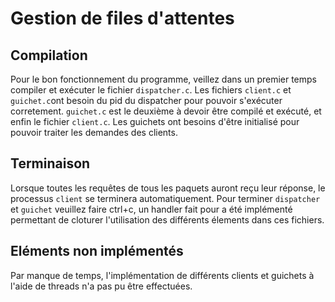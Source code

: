# Gestion de files d'attentes

## Compilation

Pour le bon fonctionnement du programme, veillez dans un premier temps compiler et exécuter le fichier `dispatcher.c`. Les fichiers `client.c` et `guichet.c`ont besoin du pid du dispatcher pour pouvoir s'exécuter corretement. `guichet.c` est le deuxième à devoir être compilé et exécuté, et enfin le fichier `client.c`. Les guichets ont besoins d'être initialisé pour pouvoir traiter les demandes des clients.

## Terminaison

Lorsque toutes les requêtes de tous les paquets auront reçu leur réponse, le processus `client` se terminera automatiquement.
Pour terminer `dispatcher` et `guichet` veuillez faire ctrl+c, un handler fait pour a été implémenté permettant de cloturer l'utilisation des différents élements dans ces fichiers.

## Eléments non implémentés

Par manque de temps, l'implémentation de différents clients et guichets à l'aide de threads n'a pas pu être effectuées.
